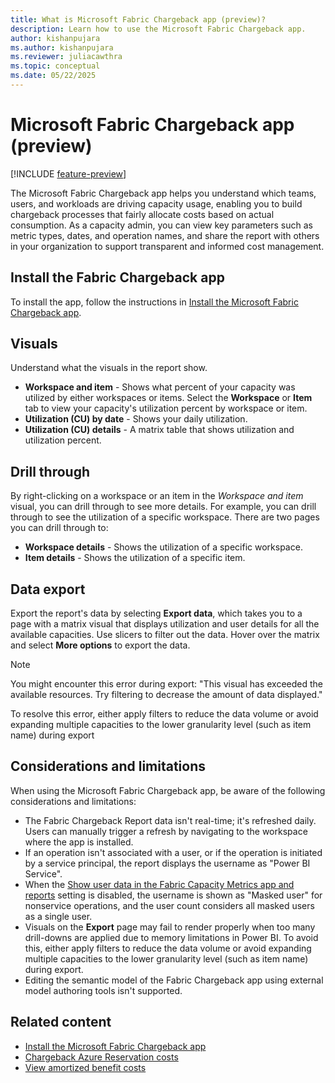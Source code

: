 ```yaml
---
title: What is Microsoft Fabric Chargeback app (preview)?
description: Learn how to use the Microsoft Fabric Chargeback app.
author: kishanpujara
ms.author: kishanpujara
ms.reviewer: juliacawthra
ms.topic: conceptual
ms.date: 05/22/2025
---
```


# Microsoft Fabric Chargeback app (preview)

[!INCLUDE [feature-preview](../includes/feature-preview-note.md)]

The Microsoft Fabric Chargeback app helps you understand which teams, users, and workloads are driving capacity usage, enabling you to build chargeback processes that fairly allocate costs based on actual consumption. As a capacity admin, you can view key parameters such as metric types, dates, and operation names, and share the report with others in your organization to support transparent and informed cost management.

## Install the Fabric Chargeback app

To install the app, follow the instructions in [Install the Microsoft Fabric Chargeback app](chargeback-app-install.md).

## Visuals

Understand what the visuals in the report show.

- **Workspace and item** - Shows what percent of your capacity was utilized by either workspaces or items. Select the **Workspace** or **Item** tab to view your capacity's utilization percent by workspace or item.
- **Utilization (CU) by date** - Shows your daily utilization.
- **Utilization (CU) details** - A matrix table that shows utilization and utilization percent.

## Drill through

By right-clicking on a workspace or an item in the *Workspace and item* visual, you can drill through to see more details. For example, you can drill through to see the utilization of a specific workspace. There are two pages you can drill through to:

- **Workspace details** - Shows the utilization of a specific workspace.
- **Item details** - Shows the utilization of a specific item.

## Data export

Export the report's data by selecting **Export data**, which takes you to a page with a matrix visual that displays utilization and user details for all the available capacities. Use slicers to filter out the data. Hover over the matrix and select **More options** to export the data.

> [!NOTE]
> You might encounter this error during export: "This visual has exceeded the available resources. Try filtering to decrease the amount of data displayed."
>
> To resolve this error, either apply filters to reduce the data volume or avoid expanding multiple capacities to the lower granularity level (such as item name) during export

## Considerations and limitations

When using the Microsoft Fabric Chargeback app, be aware of the following considerations and limitations:

- The Fabric Chargeback Report data isn't real-time; it's refreshed daily. Users can manually trigger a refresh by navigating to the workspace where the app is installed.
- If an operation isn't associated with a user, or if the operation is initiated by a service principal, the report displays the username as "Power BI Service".
- When the [Show user data in the Fabric Capacity Metrics app and reports](../admin/service-admin-portal-audit-usage.md#show-user-data-in-the-fabric-capacity-metrics-app-and-reports) setting is disabled, the username is shown as "Masked user" for nonservice operations, and the user count considers all masked users as a single user.
- Visuals on the **Export** page may fail to render properly when too many drill-downs are applied due to memory limitations in Power BI. To avoid this, either apply filters to reduce the data volume or avoid expanding multiple capacities to the lower granularity level (such as item name) during export.
- Editing the semantic model of the Fabric Chargeback app using external model authoring tools isn't supported.

## Related content

- [Install the Microsoft Fabric Chargeback app](chargeback-app-install.md)
- [Chargeback Azure Reservation costs](/azure/cost-management-billing/reservations/charge-back-usage)
- [View amortized benefit costs](/azure/cost-management-billing/reservations/view-amortized-costs)
